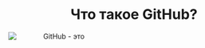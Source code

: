 <body>
   <style>
    article {
    float: left;
    width: 70px;
    height: 55px;
    }
  </style>
  <center>
    <h1> Что такое GitHub? </h1>
  </center>
  <article >
    <img src="https://www.faithful3d.team/image/home/github_banner.jpg" />
  </article>
  <aside>
  GitHub - это
  </aside>
  </body>
